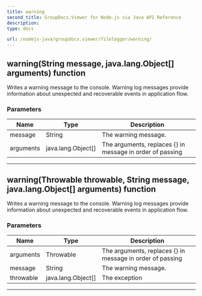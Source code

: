 ```yaml
---
title: warning
second_title: GroupDocs.Viewer for Node.js via Java API Reference
description: 
type: docs

url: /nodejs-java/groupdocs.viewer/filelogger/warning/
---
```


## warning(String message, java.lang.Object[] arguments)  function
Writes a warning message to the console.
 Warning log messages provide information about unexpected and recoverable events in application flow.

### Parameters

| Name | Type | Description |
| --- | --- | --- |
| message | String | The warning message. |
| arguments | java.lang.Object[] | The arguments, replaces {} in message in order of passing |


---


## warning(Throwable throwable, String message, java.lang.Object[] arguments)  function
Writes a warning message to the console.
 Warning log messages provide information about unexpected and recoverable events in application flow.

### Parameters

| Name | Type | Description |
| --- | --- | --- |
| arguments | Throwable | The arguments, replaces {} in message in order of passing |
| message | String | The warning message. |
| throwable | java.lang.Object[] | The exception |


---



